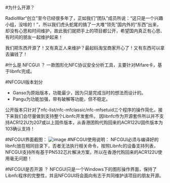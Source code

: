 #为什么开源？

RadioWar“创立”至今已经很多年了，正如我们“团队”成员所说：“这只是一个兴趣小组，没啥的！”，所以我们虎头蛇尾的搞了一大堆“领先”国内外的“东西”出来，却没有心思和时间维护，故此我们就把手上的项目都公开，希望国内真正有心思、有时间的朋友一起维护起来！

我们把东西开源了！又有真正人来维护？最起码淘宝商家开心了！又有东西可以拿去骗钱了！

#什么是 NFCGUI ？
一款图形化NFC协议安全分析工具，主要针对Mifare卡，基于libnfc完成。

#NFCGUI版本划分
- Ganso为原始版本，功能最少，因为只是完成当时的想法而设计的。
- Pangu为功能加强，带有破解等功能，但不稳定。

公开版本只针对了nfc-list/nfc-mfclassic/nfc-mfsetuid三个程序的操作简化，接下来我们会尽量做到支持整个Libnfc开发套件。
因libnfc作为开源套件所以并不支持ACR122U为207或以上固件版本，从香港团购代购回来的ACR122U固件版本为103确认支持！ 

#NFCGUI界面截图：
![image](http://wiki.radiowar.org/images/d/de/LibnfcGUI-RadioWar.jpg) #NFCGUI使用说明：
NFCGUI必须与编译好的libnfc放在相同目录下，否者无法执行相关命令，按照Libnfc的设备支持列表，NFCGUI支持所有基于PN532芯片解决方案，所以在香港代购回来的ACR122U使用毫无问题！

#NFCGUI是否开源 ？
NFCGUI只是一个Windows下的图形操作界面，保持了Libnfc程序的完整性，并且NFCGUI将会面向有志于共同维护该项目的朋友开源。
